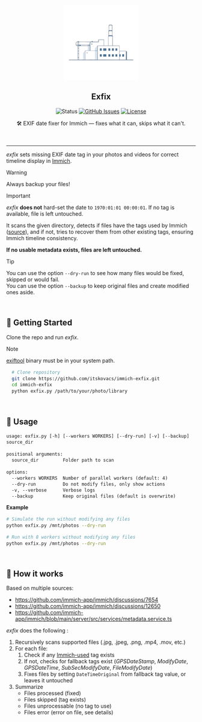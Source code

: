 <p align="center"><img width="200" src="./.github/logo.png"></p>
<h2 align="center">Exfix</h2>

<div align="center">


  ![Status](https://img.shields.io/badge/status-active-success?style=for-the-badge)
  [![GitHub Issues](https://img.shields.io/github/issues/itskovacs/immich-exfix?style=for-the-badge&color=ededed)](https://github.com/itskovacs/immich-exfix/issues)
  [![License](https://img.shields.io/badge/license-MIT-2596be?style=for-the-badge)](/LICENSE)

</div>

<p align="center">🛠️ EXIF date fixer for Immich — fixes what it can, skips what it can't.</p>
<br>

---

*exfix* sets missing EXIF date tag in your photos and videos for correct timeline display in [Immich](https://github.com/immich-app/immich).

> [!WARNING]
Always backup your files!

> [!IMPORTANT]
*exfix* **does not** hard-set the date to `1970:01:01 00:00:01`. If no tag is available, file is left untouched.

It scans the given directory, detects if files have the tags used by Immich ([source](https://github.com/immich-app/immich/blob/main/server/src/services/metadata.service.ts#L36C1-L47C3)), and if not, tries to recover them from other existing tags, ensuring Immich timeline consistency.

**If no usable metadata exists, files are left untouched.**

> [!TIP]
You can use the option `--dry-run` to see how many files would be fixed, skipped or would fail.  
You can use the option `--backup` to keep original files and create modified ones aside.


<br>

## 🌱 Getting Started

Clone the repo and run *exfix*.

> [!NOTE]
[exiftool](https://exiftool.org/) binary must be in your system path.

```bash
  # Clone repository
  git clone https://github.com/itskovacs/immich-exfix.git
  cd immich-exfix
  python exfix.py /path/to/your/photo/library
```

<br>

## 🚀 Usage
```
usage: exfix.py [-h] [--workers WORKERS] [--dry-run] [-v] [--backup] source_dir

positional arguments:
  source_dir         Folder path to scan

options:
  --workers WORKERS  Number of parallel workers (default: 4)
  --dry-run          Do not modify files, only show actions
  -v, --verbose      Verbose logs
  --backup           Keep original files (default is overwrite)
```

**Example**
```bash
# Simulate the run without modifying any files
python exfix.py /mnt/photos --dry-run
```

```bash
# Run with 8 workers without modifying any files
python exfix.py /mnt/photos --dry-run
```

<br>

## 🧠 How it works
Based on multiple sources:
- https://github.com/immich-app/immich/discussions/7654
- https://github.com/immich-app/immich/discussions/12650
- https://github.com/immich-app/immich/blob/main/server/src/services/metadata.service.ts

*exfix* does the following :

1. Recursively scans supported files (.jpg, .jpeg, .png, .mp4, .mov, etc.)
2. For each file:
    1. Check if any [Immich-used](https://github.com/immich-app/immich/blob/main/server/src/services/metadata.service.ts#L36C1-L47C3) tag exists
    2. If not, checks for fallback tags exist (*GPSDateStamp*, *ModifyDate*, *GPSDateTime*, *SubSecModifyDate*, *FileModifyDate*)
    3. Fixes files by setting `DateTimeOriginal` from fallback tag value, or leaves it untouched
3. Summarize
    - Files processed (fixed)
    - Files skipped (tag exists)
    - Files unprocessable (no tag to use)
    - Files error (error on file, see details)